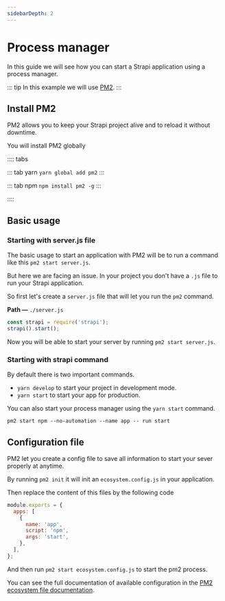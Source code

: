 ```yaml
---
sidebarDepth: 2
---
```


# Process manager

In this guide we will see how you can start a Strapi application using a process manager.

::: tip
In this example we will use [PM2](https://pm2.keymetrics.io/).
:::

## Install PM2

PM2 allows you to keep your Strapi project alive and to reload it without downtime.

You will install PM2 globally

:::: tabs

::: tab yarn
`yarn global add pm2`
:::

::: tab npm
`npm install pm2 -g`
:::

::::

## Basic usage

### Starting with server.js file

The basic usage to start an application with PM2 will be to run a command like this `pm2 start server.js`.

But here we are facing an issue. In your project you don't have a `.js` file to run your Strapi application.

So first let's create a `server.js` file that will let you run the `pm2` command.

**Path —** `./server.js`

```js
const strapi = require('strapi');
strapi().start();
```

Now you will be able to start your server by running `pm2 start server.js`.

### Starting with strapi command

By default there is two important commands.

- `yarn develop` to start your project in development mode.
- `yarn start` to start your app for production.

You can also start your process manager using the `yarn start` command.

`pm2 start npm --no-automation --name app -- run start`

## Configuration file

PM2 let you create a config file to save all information to start your sever properly at anytime.

By running `pm2 init` it will init an `ecosystem.config.js` in your application.

Then replace the content of this files by the following code

```js
module.exports = {
  apps: [
    {
      name: 'app',
      script: 'npm',
      args: 'start',
    },
  ],
};
```

And then run `pm2 start ecosystem.config.js` to start the pm2 process.

You can see the full documentation of available configuration in the [PM2 ecosystem file documentation](https://pm2.keymetrics.io/docs/usage/application-declaration/).
